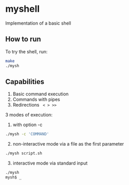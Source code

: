 # myshell

Implementation of a basic shell

## How to run

To try the shell, run:

```bash
make
./mysh
```

## Capabilities

1. Basic command execution
2. Commands with pipes
3. Redirections ` < > >>`

3 modes of execution:
1. with option -c
```bash
./mysh -c 'COMMAND'
```
2. non-interactive mode via a file as the first parameter
```bash
./mysh script.sh
```

3. interactive mode via standard input
```bash
./mysh
mysh$ _
```
